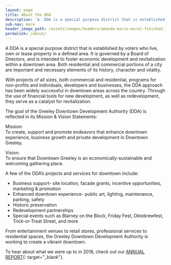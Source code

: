 ```yaml
---
layout: page
title: About the DDA
description: 'A  DDA is a special purpose district that is established by voters who live, own or lease property in a defined area. It is governed by a Board of Directors, and is intended to foster economic development and revitalization within a downtown area. Both residential and commercial portions of a city are important and necessary elements of its history, character and vitality.'
sub-nav: more
header_image_path: /assets/images/headers/amanda-marie-mural-finished.jpg
permalink: /about/
---
```


A DDA is a special purpose district that is established by voters who live, own or lease property in a defined area. It is governed by a Board of Directors, and is intended to foster economic development and revitalization within a downtown area. Both residential and commercial portions of a city are important and necessary elements of its history, character and vitality.

With projects of all sizes, both commercial and residential, programs for non-profits and individuals, developers and businesses, the DDA approach has been widely successful in downtown areas across the country. Through the use of financial tools for new development, as well as redevelopment, they serve as a catalyst for revitalization.

The goal of the Greeley Downtown Development Authority (DDA) is reflected in its Mission & Vision Statements:

Mission:<br>To create, support and promote endeavors that enhance downtown experience, business growth and private development in Downtown Greeley.

Vision:<br>To ensure that Downtown Greeley is an economically-sustainable and welcoming gathering place.

A few of the DDA’s projects and services for downtown include:

* Business support- site location, facade grants, incentive opportunities, marketing & promotion
* Enhanced downtown experience- public art, lighting, maintenance, parking, safety
* Historic preservation
* Redevelopment partnerships
* Special events such as Blarney on the Block, Friday Fest, Oktobrewfest, Trick-or-Treat Street, and more

From entertainment venues to retail stores, professional services to residential spaces, the Greeley Downtown Development Authority is working to create a vibrant downtown.

To hear about what we were up to in 2018, check out our [ANNUAL REPORT](/assets/pdfs/2018-greeley-DDA-annual-report.pdf){: target="_blank"}.